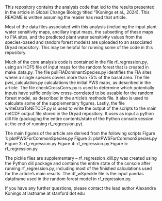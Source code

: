 This repository contains the analysis code that led to the results presented in the article in Global Change Biology titled “(Konings et al., 2024). This README is written assuming the reader has read that article. 

Most of the data files associated with this analysis (including the input plant water sensitivity maps, ancillary input maps, the subsetting of these maps to FIA sites, and the predicted plant water sensitivity values from the species-based and random forest models) are uploaded to an associated Dryad repository. This may be helpful for running some of the code in this repository. 

Much of the core analysis code is contained in the file rf_regression.py, using an HDF5 file of input maps for the random forest that is created in make_data.py. The file pullFIADominantSpecies.py identifies the FIA sites where a single species covers more than 75% of the basal area.  The file pws_calculation.py calculations the initial PWS maps, as described in the article. The file checkCrossCorrs.py is used to determine which potentially inputs have sufficiently low cross-correlated to be useable for the random forest model, as described in the article’s methods file. It also is used to calculate some of the supplementary figures. Lastly, the file writeDataToNETCDF.py is used to write the output of the scripts to the main netCDF output file stored in the Dryad repository. It uses as input a python dill file (packaging the entire contents/state of the Python console session at the end of running rf_regression.py). 

The main figures of the article are derived from the following scripts
Figure 1: plotPWSForCommonSpecies.py
Figure 2: plotPWSForCommonSpecies.py
Figure 3: rf_regression.py
Figure 4: rf_regression.py
Figure 5: rf_regression.py

The pickle files are supplementary – rf_regression_dill.py was created using the Python dill package and contains the entire state of the console after running rf_regression.py, including most of the finished calculations used for the article’s main results. The df_wSpeckle file is the input pandas dataframe used in the random forest model in rf_regression.py. 

If you have any further questions, please contact the lead author Alexandra Konings at lastname at stanford dot edu
